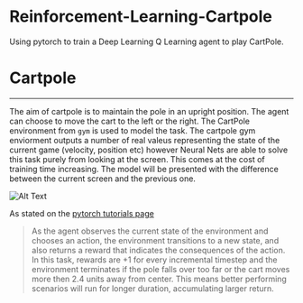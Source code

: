 # Reinforcement-Learning-Cartpole
Using pytorch to train a Deep Learning Q Learning agent to play CartPole. 

# Cartpole
----
The aim of cartpole is to maintain the pole in an upright position. 
The agent can choose to move the cart to the left or the right. The CartPole environment from `gym` is used to model the task. The cartpole gym enviorment outputs a number of real valeus representing the state of the current game (velocity, position etc) however Neural Nets are able to solve this task purely from looking at the screen. This comes at the cost of training time increasing. The model will be presented with the difference between the current screen and the previous one. 

![Alt Text](https://pytorch.org/tutorials/_images/cartpole.gif)

As stated on the [pytorch tutorials page](https://pytorch.org/tutorials/intermediate/reinforcement_q_learning.html)
> As the agent observes the current state of the environment and chooses an action, the environment transitions to a new state, and also returns a reward that indicates the consequences of the action. In this task, rewards are +1 for every incremental timestep and the environment terminates if the pole falls over too far or the cart moves more then 2.4 units away from center. This means better performing scenarios will run for longer duration, accumulating larger return.